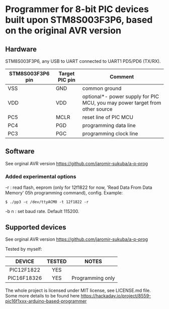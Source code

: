 # Programmer for 8-bit PIC devices built upon STM8S003F3P6, based on the original AVR version

## Hardware

STM8S003F3P6, any USB to UART connected to UART1 PD5/PD6 (TX/RX).

| STM8S003F3P6 pin | Target PIC pin | Comment                                                                     |
|------------------|----------------|-----------------------------------------------------------------------------|
| VSS              | GND            | common ground                                                               |
| VDD              | VDD            | optional*- power supply for PIC MCU, you may power target from other source |
| PC5              | MCLR           | reset line of PIC MCU                                                       |
| PC4              | PGD            | programming data line                                                       |
| PC3              | PGC            | programming clock line                                                      |

## Software

See orginal AVR version https://github.com/jaromir-sukuba/a-p-prog

### Added experimental options

-r : read flash, eeprom (only for 12f1822 for now, 'Read Data From Data Memory' 05h programming command), config. Example:

`$ ./pp3 -c /dev/ttyACM0 -t 12f1822 -r`

-b n : set baud rate. Default 115200.


## Supported devices

See orginal AVR version https://github.com/jaromir-sukuba/a-p-prog

Tested by myself:

**DEVICE**|**TESTED**|**NOTES**
:-----:|:-----:|:-----:
PIC12F1822|YES|
PIC16F18326|YES|Programming only

The whole project is licensed under MIT license, see LICENSE.md file.
Some more details to be found here https://hackaday.io/project/8559-pic16f1xxx-arduino-based-programmer
